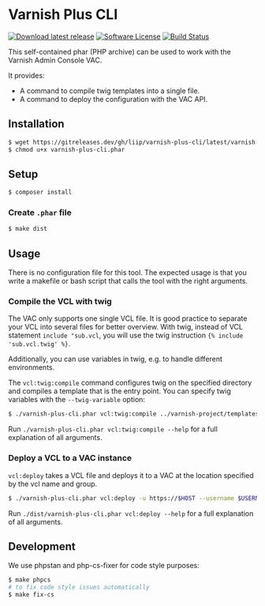 # Varnish Plus CLI

[![Download latest release](https://img.shields.io/github/tag/liip/varnish-plus-cli.svg?label=release)](https://gitreleases.dev/gh/liip/varnish-plus-cli/latest/varnish-plus-cli.phar)
[![Software License](https://img.shields.io/badge/license-MIT-brightgreen.svg)](LICENSE)
[![Build Status](https://api.travis-ci.org/liip/varnish-plus-cli.svg?branch=master)](https://travis-ci.org/liip/varnish-plus-cli)

This self-contained phar (PHP archive) can be used to work with the Varnish Admin Console VAC.

It provides:
* A command to compile twig templates into a single file.
* A command to deploy the configuration with the VAC API.

## Installation

```bash
$ wget https://gitreleases.dev/gh/liip/varnish-plus-cli/latest/varnish-plus-cli.phar
$ chmod u+x varnish-plus-cli.phar
```

## Setup

```bash
$ composer install
```

### Create `.phar` file

```bash
$ make dist
```

## Usage

There is no configuration file for this tool. The expected usage is that you write a makefile or bash script
that calls the tool with the right arguments.

### Compile the VCL with twig

The VAC only supports one single VCL file. It is good practice to separate your VCL into several files for better
overview. With twig, instead of VCL statement `include "sub.vcl`, you will use the twig instruction
`{% include 'sub.vcl.twig' %}`.

Additionally, you can use variables in twig, e.g. to handle different environments.

The `vcl:twig:compile` command configures twig on the specified directory and compiles a template that is the entry
point. You can specify twig variables with the `--twig-variable` option:

```bash
$ ./varnish-plus-cli.phar vcl:twig:compile ../varnish-project/templates envs/local.vcl.twig output.vcl --twig-variable maintenance=1 --twig-variable grace=3600
```

Run `./varnish-plus-cli.phar vcl:twig:compile --help` for a full explanation of all arguments.

### Deploy a VCL to a VAC instance

`vcl:deploy` takes a VCL file and deploys it to a VAC at the location specified by the vcl name and group.

```bash
$ ./varnish-plus-cli.phar vcl:deploy -u https://$HOST --username $USERNAME  --password $PASSWORD --vcl-name $VCL_NAME --vcl-group $VCL_GROUP $FILENAME
```

Run `./dist/varnish-plus-cli.phar vcl:deploy --help` for a full explanation of all arguments.

## Development

We use phpstan and php-cs-fixer for code style purposes:

```bash
$ make phpcs
# to fix code style issues automatically
$ make fix-cs
```
